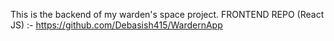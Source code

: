 This is the backend of my warden's space project.
FRONTEND REPO (React JS) :- https://github.com/Debasish415/WardernApp 
